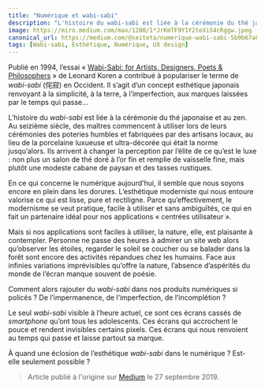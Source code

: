 ```yaml
---
title: "Numérique et wabi-sabi"
description: "L'histoire du wabi-sabi est liée à la cérémonie du thé japonaise et au zen. Au seizième siècle, des maîtres commencent à utiliser…"
image: https://miro.medium.com/max/1200/1*JrKmTF9Y1Y2teXiS4cRggw.jpeg
canonical_url: https://medium.com/@seiteta/numerique-wabi-sabi-5b9b67a8fc5c
tags: [Wabi-sabi, Esthétique, Numérique, UX design]
---
```


Publié en 1994, l’essai « [Wabi-Sabi: for Artists, Designers, Poets & Philosophers](http://www.leonardkoren.com/lkwa.html) » de Leonard Koren a contribué à populariser le terme de *wabi-sabi* (侘寂) en Occident. Il s’agit d’un concept esthétique japonais renvoyant à la simplicité, à la terre, à l’imperfection, aux marques laissées par le temps qui passe…

L’histoire du *wabi-sabi* est liée à la cérémonie du thé japonaise et au zen. Au seizième siècle, des maîtres commencent à utiliser lors de leurs cérémonies des poteries humbles et fabriquées par des artisans locaux, au lieu de la porcelaine luxueuse et ultra-décorée qui était la norme jusqu’alors. Ils arrivent à changer la perception par l’élite de ce qu’est le luxe : non plus un salon de thé doré à l’or fin et remplie de vaisselle fine, mais plutôt une modeste cabane de paysan et des tasses rustiques.

En ce qui concerne le numérique aujourd’hui, il semble que nous soyons encore en plein dans les dorures. L’esthétique moderniste qui nous entoure valorise ce qui est lisse, pure et rectiligne. Parce qu’effectivement, le modernisme se veut pratique, facile à utiliser et sans ambiguïtés, ce qui en fait un partenaire idéal pour nos applications « centrées utilisateur ».

Mais si nos applications sont faciles à utiliser, la nature, elle, est plaisante à contempler. Personne ne passe des heures à admirer un site web alors qu’observer les étoiles, regarder le soleil se coucher ou se balader dans la forêt sont encore des activités répandues chez les humains. Face aux infinies variations imprévisibles qu’offre la nature, l’absence d’aspérités du monde de l’écran manque souvent de poésie.

Comment alors rajouter du *wabi-sabi* dans nos produits numériques si policés ? De l’impermanence, de l’imperfection, de l’incomplétion ?

Le seul *wabi-sabi* visible à l’heure actuel, ce sont ces écrans cassés de *smartphone* qu’ont tous les adolescents. Ces écrans qui accrochent le pouce et rendent invisibles certains pixels. Ces écrans qui nous renvoient au temps qui passe et laisse partout sa marque.

À quand une éclosion de l’esthétique *wabi-sabi* dans le numérique ? Est-elle seulement possible ?

> Article publié à l'origine sur [Medium](https://medium.com/@seiteta/numerique-wabi-sabi-5b9b67a8fc5c) le 27 septembre 2019.
